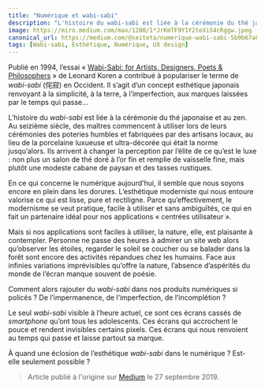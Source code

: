 ```yaml
---
title: "Numérique et wabi-sabi"
description: "L'histoire du wabi-sabi est liée à la cérémonie du thé japonaise et au zen. Au seizième siècle, des maîtres commencent à utiliser…"
image: https://miro.medium.com/max/1200/1*JrKmTF9Y1Y2teXiS4cRggw.jpeg
canonical_url: https://medium.com/@seiteta/numerique-wabi-sabi-5b9b67a8fc5c
tags: [Wabi-sabi, Esthétique, Numérique, UX design]
---
```


Publié en 1994, l’essai « [Wabi-Sabi: for Artists, Designers, Poets & Philosophers](http://www.leonardkoren.com/lkwa.html) » de Leonard Koren a contribué à populariser le terme de *wabi-sabi* (侘寂) en Occident. Il s’agit d’un concept esthétique japonais renvoyant à la simplicité, à la terre, à l’imperfection, aux marques laissées par le temps qui passe…

L’histoire du *wabi-sabi* est liée à la cérémonie du thé japonaise et au zen. Au seizième siècle, des maîtres commencent à utiliser lors de leurs cérémonies des poteries humbles et fabriquées par des artisans locaux, au lieu de la porcelaine luxueuse et ultra-décorée qui était la norme jusqu’alors. Ils arrivent à changer la perception par l’élite de ce qu’est le luxe : non plus un salon de thé doré à l’or fin et remplie de vaisselle fine, mais plutôt une modeste cabane de paysan et des tasses rustiques.

En ce qui concerne le numérique aujourd’hui, il semble que nous soyons encore en plein dans les dorures. L’esthétique moderniste qui nous entoure valorise ce qui est lisse, pure et rectiligne. Parce qu’effectivement, le modernisme se veut pratique, facile à utiliser et sans ambiguïtés, ce qui en fait un partenaire idéal pour nos applications « centrées utilisateur ».

Mais si nos applications sont faciles à utiliser, la nature, elle, est plaisante à contempler. Personne ne passe des heures à admirer un site web alors qu’observer les étoiles, regarder le soleil se coucher ou se balader dans la forêt sont encore des activités répandues chez les humains. Face aux infinies variations imprévisibles qu’offre la nature, l’absence d’aspérités du monde de l’écran manque souvent de poésie.

Comment alors rajouter du *wabi-sabi* dans nos produits numériques si policés ? De l’impermanence, de l’imperfection, de l’incomplétion ?

Le seul *wabi-sabi* visible à l’heure actuel, ce sont ces écrans cassés de *smartphone* qu’ont tous les adolescents. Ces écrans qui accrochent le pouce et rendent invisibles certains pixels. Ces écrans qui nous renvoient au temps qui passe et laisse partout sa marque.

À quand une éclosion de l’esthétique *wabi-sabi* dans le numérique ? Est-elle seulement possible ?

> Article publié à l'origine sur [Medium](https://medium.com/@seiteta/numerique-wabi-sabi-5b9b67a8fc5c) le 27 septembre 2019.
